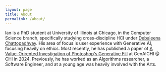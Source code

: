 ```yaml
---
layout: page
title: About
permalink: /about/
---
```


Ian is a PhD student at University of Illinois at Chicago, in the Computer Science branch, specifically studying cross-discipline HCI under [Debaleena Chattopadhyay](https://www.debaleena.com). His area of focus is user experience with Generative AI, focusing heavily on ethics. Most recently, he has published a paper of  [A Value-Orirented Investigation of Photoshop's Generative Fill](https://arxiv.org/abs/2404.17781) at GenAICHI @ CHI in 2024. Previously, he has worked as an Algorithms researcher, a Software Engineer, and at a young age was heavily involved with the Arts.